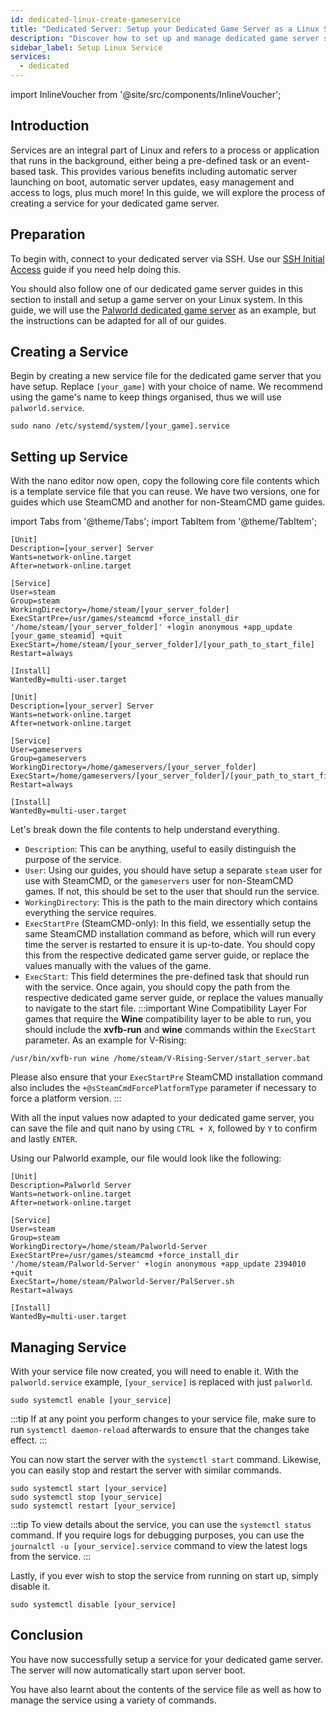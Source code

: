 ```yaml
---
id: dedicated-linux-create-gameservice
title: "Dedicated Server: Setup your Dedicated Game Server as a Linux Service"
description: "Discover how to set up and manage dedicated game server services on Linux for seamless automation and easy control → Learn more now"
sidebar_label: Setup Linux Service
services:
  - dedicated
---
```


import InlineVoucher from '@site/src/components/InlineVoucher';

## Introduction

Services are an integral part of Linux and refers to a process or application that runs in the background, either being a pre-defined task or an event-based task. This provides various benefits including automatic server launching on boot, automatic server updates, easy management and access to logs, plus much more! In this guide, we will explore the process of creating a service for your dedicated game server.

<InlineVoucher />

## Preparation

To begin with, connect to your dedicated server via SSH. Use our [SSH Initial Access](vserver-linux-ssh.md) guide if you need help doing this.

You should also follow one of our dedicated game server guides in this section to install and setup a game server on your Linux system. In this guide, we will use the [Palworld dedicated game server](dedicated-linux-palworld.md) as an example, but the instructions can be adapted for all of our guides.

## Creating a Service

Begin by creating a new service file for the dedicated game server that you have setup. Replace `[your_game]` with your choice of name. We recommend using the game's name to keep things organised, thus we will use `palworld.service`.
```
sudo nano /etc/systemd/system/[your_game].service
```

## Setting up Service

With the nano editor now open, copy the following core file contents which is a template service file that you can reuse. We have two versions, one for guides which use SteamCMD and another for non-SteamCMD game guides.

import Tabs from '@theme/Tabs';
import TabItem from '@theme/TabItem';

<Tabs>
<TabItem value="steamcmd" label="SteamCMD Game" default>

```
[Unit]
Description=[your_server] Server
Wants=network-online.target
After=network-online.target

[Service]
User=steam
Group=steam
WorkingDirectory=/home/steam/[your_server_folder]
ExecStartPre=/usr/games/steamcmd +force_install_dir '/home/steam/[your_server_folder]' +login anonymous +app_update [your_game_steamid] +quit
ExecStart=/home/steam/[your_server_folder]/[your_path_to_start_file]
Restart=always

[Install]
WantedBy=multi-user.target
```

</TabItem>

<TabItem value="regular" label="Regular Game">

```
[Unit]
Description=[your_server] Server
Wants=network-online.target
After=network-online.target

[Service]
User=gameservers
Group=gameservers
WorkingDirectory=/home/gameservers/[your_server_folder]
ExecStart=/home/gameservers/[your_server_folder]/[your_path_to_start_file]
Restart=always

[Install]
WantedBy=multi-user.target
```

</TabItem>
</Tabs>

Let's break down the file contents to help understand everything.
- `Description`: This can be anything, useful to easily distinguish the purpose of the service.
- `User`: Using our guides, you should have setup a separate `steam` user for use with SteamCMD, or the `gameservers` user for non-SteamCMD games. If not, this should be set to the user that should run the service.
- `WorkingDirectory`: This is the path to the main directory which contains everything the service requires.
- `ExecStartPre` (SteamCMD-only): In this field, we essentially setup the same SteamCMD installation command as before, which will run every time the server is restarted to ensure it is up-to-date. You should copy this from the respective dedicated game server guide, or replace the values manually with the values of the game.
- `ExecStart`: This field determines the pre-defined task that should run with the service. Once again, you should copy the path from the respective dedicated game server guide, or replace the values manually to navigate to the start file.
:::important Wine Compatibility Layer
For games that require the **Wine** compatibility layer to be able to run, you should include the **xvfb-run** and **wine** commands within the `ExecStart` parameter. As an example for V-Rising:
```
/usr/bin/xvfb-run wine /home/steam/V-Rising-Server/start_server.bat
```

Please also ensure that your `ExecStartPre` SteamCMD installation command also includes the `+@sSteamCmdForcePlatformType` parameter if necessary to force a platform version.
:::

With all the input values now adapted to your dedicated game server, you can save the file and quit nano by using `CTRL + X`, followed by `Y` to confirm and lastly `ENTER`.

Using our Palworld example, our file would look like the following:
```
[Unit]
Description=Palworld Server
Wants=network-online.target
After=network-online.target

[Service]
User=steam
Group=steam
WorkingDirectory=/home/steam/Palworld-Server
ExecStartPre=/usr/games/steamcmd +force_install_dir '/home/steam/Palworld-Server' +login anonymous +app_update 2394010 +quit
ExecStart=/home/steam/Palworld-Server/PalServer.sh
Restart=always

[Install]
WantedBy=multi-user.target
```

## Managing Service

With your service file now created, you will need to enable it. With the `palworld.service` example, `[your_service]` is replaced with just `palworld`.
```
sudo systemctl enable [your_service]
```

:::tip
If at any point you perform changes to your service file, make sure to run `systemctl daemon-reload` afterwards to ensure that the changes take effect.
:::

You can now start the server with the `systemctl start` command. Likewise, you can easily stop and restart the server with similar commands.
```
sudo systemctl start [your_service]
sudo systemctl stop [your_service]
sudo systemctl restart [your_service]
```

:::tip
To view details about the service, you can use the `systemctl status` command. If you require logs for debugging purposes, you can use the `journalctl -u [your_service].service` command to view the latest logs from the service.
:::

Lastly, if you ever wish to stop the service from running on start up, simply disable it.
```
sudo systemctl disable [your_service]
```

## Conclusion

You have now successfully setup a service for your dedicated game server. The server will now automatically start upon server boot.

You have also learnt about the contents of the service file as well as how to manage the service using a variety of commands.

<InlineVoucher />
